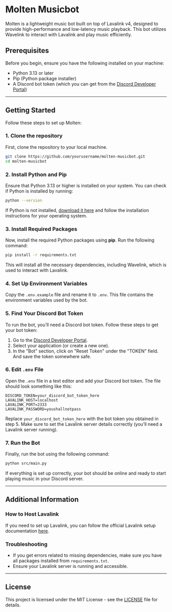# Molten Musicbot

Molten is a lightweight music bot built on top of Lavalink v4, designed to provide high-performance and low-latency music playback. This bot utilizes Wavelink to interact with Lavalink and play music efficiently.

## Prerequisites

Before you begin, ensure you have the following installed on your machine:

- Python 3.13 or later
- Pip (Python package installer)
- A Discord bot token (which you can get from the [Discord Developer Portal](https://discord.com/developers/applications))

---

## Getting Started

Follow these steps to set up Molten:

### 1. Clone the repository

First, clone the repository to your local machine.

```bash
git clone https://github.com/yourusername/molten-musicbot.git
cd molten-musicbot
```

### 2. Install Python and Pip

Ensure that Python 3.13 or higher is installed on your system. You can check if Python is installed by running:

```bash
python --version
```

If Python is not installed, [download it here](https://www.python.org/downloads/) and follow the installation instructions for your operating system.

### 3. Install Required Packages

Now, install the required Python packages using **pip**. Run the following command:

```bash
pip install -r requirements.txt
```

This will install all the necessary dependencies, including Wavelink, which is used to interact with Lavalink.

### 4. Set Up Environment Variables

Copy the `.env.example` file and rename it to `.env`. This file contains the environment variables used by the bot.

### 5. Find Your Discord Bot Token

To run the bot, you’ll need a Discord bot token. Follow these steps to get your bot token:

1. Go to the [Discord Developer Portal](https://discord.com/developers/applications).
2. Select your application (or create a new one).
3. In the "Bot" section, click on "Reset Token" under the "TOKEN" field. And save the token somewhere safe.

### 6. Edit `.env` File

Open the `.env` file in a text editor and add your Discord bot token. The file should look something like this:

```env
DISCORD_TOKEN=your_discord_bot_token_here
LAVALINK_HOST=localhost
LAVALINK_PORT=2333
LAVALINK_PASSWORD=youshallnotpass
```

Replace `your_discord_bot_token_here` with the bot token you obtained in step 5. Make sure to set the Lavalink server details correctly (you’ll need a Lavalink server running).

### 7. Run the Bot

Finally, run the bot using the following command:

```bash
python src/main.py
```

If everything is set up correctly, your bot should be online and ready to start playing music in your Discord server.

---

## Additional Information

### How to Host Lavalink

If you need to set up Lavalink, you can follow the official Lavalink setup documentation [here](https://lavalink.dev/getting-started/#installation).

### Troubleshooting

- If you get errors related to missing dependencies, make sure you have all packages installed from `requirements.txt`.
- Ensure your Lavalink server is running and accessible.

---

## License

This project is licensed under the MIT License - see the [LICENSE](LICENSE) file for details.
